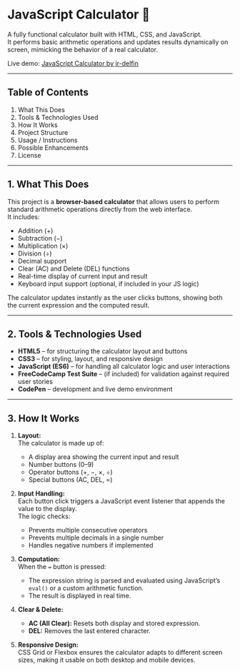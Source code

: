 # JavaScript Calculator 🧮

A fully functional calculator built with HTML, CSS, and JavaScript.  
It performs basic arithmetic operations and updates results dynamically on screen, mimicking the behavior of a real calculator.

Live demo: [JavaScript Calculator by jr-delfin](https://codepen.io/jr-delfin/pen/PwZWdya)

---

## Table of Contents

1. What This Does  
2. Tools & Technologies Used  
3. How It Works  
4. Project Structure  
5. Usage / Instructions  
6. Possible Enhancements  
7. License  

---

## 1. What This Does

This project is a **browser-based calculator** that allows users to perform standard arithmetic operations directly from the web interface.  
It includes:

- Addition (+)  
- Subtraction (−)  
- Multiplication (×)  
- Division (÷)  
- Decimal support  
- Clear (AC) and Delete (DEL) functions  
- Real-time display of current input and result  
- Keyboard input support (optional, if included in your JS logic)

The calculator updates instantly as the user clicks buttons, showing both the current expression and the computed result.

---

## 2. Tools & Technologies Used

- **HTML5** – for structuring the calculator layout and buttons  
- **CSS3** – for styling, layout, and responsive design  
- **JavaScript (ES6)** – for handling all calculator logic and user interactions  
- **FreeCodeCamp Test Suite** – (if included) for validation against required user stories  
- **CodePen** – development and live demo environment  

---

## 3. How It Works

1. **Layout:**  
   The calculator is made up of:
   - A display area showing the current input and result  
   - Number buttons (0–9)  
   - Operator buttons (+, −, ×, ÷)  
   - Special buttons (AC, DEL, =)  

2. **Input Handling:**  
   Each button click triggers a JavaScript event listener that appends the value to the display.  
   The logic checks:
   - Prevents multiple consecutive operators  
   - Prevents multiple decimals in a single number  
   - Handles negative numbers if implemented  

3. **Computation:**  
   When the `=` button is pressed:
   - The expression string is parsed and evaluated using JavaScript’s `eval()` or a custom arithmetic function.  
   - The result is displayed in real time.  

4. **Clear & Delete:**  
   - **AC (All Clear):** Resets both display and stored expression.  
   - **DEL:** Removes the last entered character.  

5. **Responsive Design:**  
   CSS Grid or Flexbox ensures the calculator adapts to different screen sizes, making it usable on both desktop and mobile devices.  
